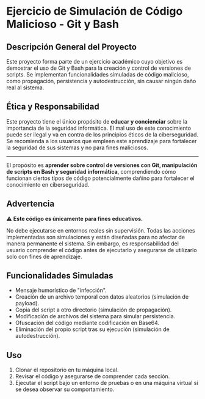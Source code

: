 # Ejercicio de Simulación de Código Malicioso - Git y Bash  

## Descripción General del Proyecto  

Este proyecto forma parte de un ejercicio académico cuyo objetivo es demostrar el uso de Git y Bash para la creación y control de versiones de scripts. Se implementan funcionalidades simuladas de código malicioso, como propagación, persistencia y autodestrucción, sin causar ningún daño real al sistema.  

## Ética y Responsabilidad  

Este proyecto tiene el único propósito de **educar y concienciar** sobre la importancia de la seguridad informática. El mal uso de este conocimiento puede ser ilegal y va en contra de los principios éticos de la ciberseguridad. Se recomienda a los usuarios que empleen este aprendizaje para fortalecer la seguridad de sus sistemas y no para fines maliciosos.  

---

El propósito es **aprender sobre control de versiones con Git, manipulación de scripts en Bash y seguridad informática**, comprendiendo cómo funcionan ciertos tipos de código potencialmente dañino para fortalecer el conocimiento en ciberseguridad.  

## Advertencia  

⚠ **Este código es únicamente para fines educativos.**  

No debe ejecutarse en entornos reales sin supervisión. Todas las acciones implementadas son simulaciones y están diseñadas para no afectar de manera permanente el sistema. Sin embargo, es responsabilidad del usuario comprender el código antes de ejecutarlo y asegurarse de utilizarlo solo con fines de aprendizaje.  

## Funcionalidades Simuladas  

- Mensaje humorístico de "infección".  
- Creación de un archivo temporal con datos aleatorios (simulación de payload).  
- Copia del script a otro directorio (simulación de propagación).  
- Modificación de archivos del sistema para simular persistencia.  
- Ofuscación del código mediante codificación en Base64.  
- Eliminación del propio script tras su ejecución (simulación de autodestrucción).  

## Uso  

1. Clonar el repositorio en tu máquina local.  
2. Revisar el código y asegurarse de comprender cada sección.  
3. Ejecutar el script bajo un entorno de pruebas o en una máquina virtual si se desea observar su comportamiento.  

